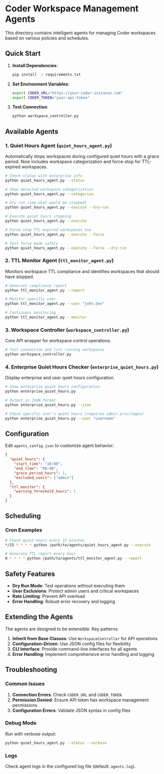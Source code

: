 # Coder Workspace Management Agents

This directory contains intelligent agents for managing Coder workspaces based on various policies and schedules.

## Quick Start

1. **Install Dependencies**:
   ```bash
   pip install -r requirements.txt
   ```

2. **Set Environment Variables**:
   ```bash
   export CODER_URL="https://your-coder-instance.com"
   export CODER_TOKEN="your-api-token"
   ```

3. **Test Connection**:
   ```bash
   python workspace_controller.py
   ```

## Available Agents

### 1. Quiet Hours Agent (`quiet_hours_agent.py`)
Automatically stops workspaces during configured quiet hours with a grace period. Now includes workspace categorization and force-stop for TTL-expired workspaces.

```bash
# Check status with enterprise info
python quiet_hours_agent.py --status

# Show detailed workspace categorization
python quiet_hours_agent.py --categorize

# Dry run (see what would be stopped)
python quiet_hours_agent.py --execute --dry-run

# Execute quiet hours stopping
python quiet_hours_agent.py --execute

# Force stop TTL-expired workspaces too
python quiet_hours_agent.py --execute --force

# Test force mode safely
python quiet_hours_agent.py --execute --force --dry-run
```

### 2. TTL Monitor Agent (`ttl_monitor_agent.py`)
Monitors workspace TTL compliance and identifies workspaces that should have stopped.

```bash
# Generate compliance report
python ttl_monitor_agent.py --report

# Monitor specific user
python ttl_monitor_agent.py --user "john.doe"

# Continuous monitoring
python ttl_monitor_agent.py --monitor
```

### 3. Workspace Controller (`workspace_controller.py`)
Core API wrapper for workspace control operations.

```bash
# Test connection and list running workspaces
python workspace_controller.py
```

### 4. Enterprise Quiet Hours Checker (`enterprise_quiet_hours.py`)
Display enterprise and user quiet hours configuration.

```bash
# Show enterprise quiet hours configuration
python enterprise_quiet_hours.py

# Output in JSON format
python enterprise_quiet_hours.py --json

# Check specific user's quiet hours (requires admin privileges)
python enterprise_quiet_hours.py --user "username"
```

## Configuration

Edit `agents_config.json` to customize agent behavior:

```json
{
  "quiet_hours": {
    "start_time": "18:00",
    "end_time": "08:00",
    "grace_period_hours": 1,
    "excluded_users": ["admin"]
  },
  "ttl_monitor": {
    "warning_threshold_hours": 1
  }
}
```

## Scheduling

### Cron Examples

```bash
# Check quiet hours every 15 minutes
*/15 * * * * python /path/to/agents/quiet_hours_agent.py --execute

# Generate TTL report every hour
0 * * * * python /path/to/agents/ttl_monitor_agent.py --report
```

## Safety Features

- **Dry Run Mode**: Test operations without executing them
- **User Exclusions**: Protect admin users and critical workspaces
- **Rate Limiting**: Prevent API overload
- **Error Handling**: Robust error recovery and logging

## Extending the Agents

The agents are designed to be extensible. Key patterns:

1. **Inherit from Base Classes**: Use `WorkspaceController` for API operations
2. **Configuration-Driven**: Use JSON config files for flexibility
3. **CLI Interface**: Provide command-line interfaces for all agents
4. **Error Handling**: Implement comprehensive error handling and logging

## Troubleshooting

### Common Issues

1. **Connection Errors**: Check `CODER_URL` and `CODER_TOKEN`
2. **Permission Denied**: Ensure API token has workspace management permissions
3. **Configuration Errors**: Validate JSON syntax in config files

### Debug Mode

Run with verbose output:
```bash
python quiet_hours_agent.py --status --verbose
```

### Logs

Check agent logs in the configured log file (default: `agents.log`).
